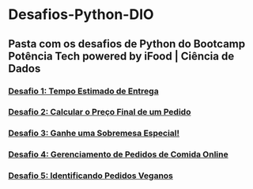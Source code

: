 # Desafios-Python-DIO

## Pasta com os desafios de Python do Bootcamp Potência Tech powered by iFood | Ciência de Dados

### [Desafio 1: Tempo Estimado de Entrega](https://github.com/e-abr/Desafios-Python-DIO/tree/7987faa49543e17cb848547f4b98a3f5909b4c7d/1%20-%20Tempo%20Estimado%20de%20Entrega)

### [Desafio 2: Calcular o Preço Final de um Pedido](https://github.com/e-abr/Desafios-Python-DIO/tree/423651633d46dd07ab1e53543f6bb7a514fd1b45/2%20-%20Calcular%20o%20Pre%C3%A7o%20Final%20de%20um%20Pedido)

### [Desafio 3: Ganhe uma Sobremesa Especial!](https://github.com/e-abr/Desafios-Python-DIO/tree/423651633d46dd07ab1e53543f6bb7a514fd1b45/3%20-%20Ganhe%20uma%20Sobremesa%20Especial!)

### [Desafio 4: Gerenciamento de Pedidos de Comida Online](https://github.com/e-abr/Desafios-Python-DIO/tree/423651633d46dd07ab1e53543f6bb7a514fd1b45/4%20-%20Gerenciamento%20de%20Pedidos%20de%20Comida%20Online)

### [Desafio 5: Identificando Pedidos Veganos](https://github.com/e-abr/Desafios-Python-DIO/tree/423651633d46dd07ab1e53543f6bb7a514fd1b45/5%20-%20Identificando%20Pedidos%20Veganos)